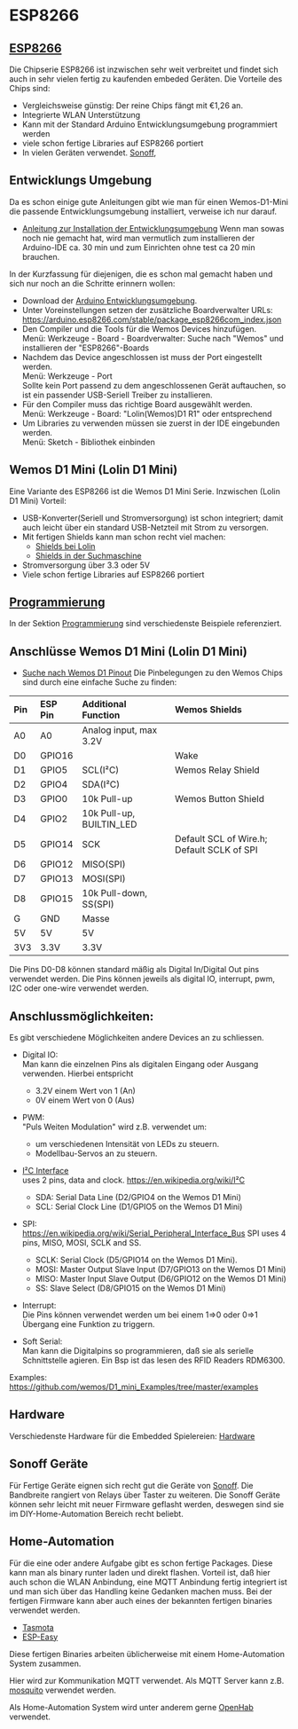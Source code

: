 ESP8266
=======


[ESP8266](https://en.wikipedia.org/wiki/ESP8266)
------------------------------------------------

Die Chipserie ESP8266 ist inzwischen sehr weit verbreitet und findet sich auch in sehr vielen fertig zu kaufenden embeded Geräten.
Die Vorteile des Chips sind:
 - Vergleichsweise günstig: Der reine Chips fängt mit €1,26 an.
 - Integrierte WLAN Unterstützung
 - Kann mit der Standard Arduino Entwicklungsumgebung programmiert werden
 - viele schon fertige Libraries auf ESP8266 portiert
 - In vielen Geräten verwendet. [Sonoff](https://sonoff.tech/), 



Entwicklungs Umgebung
---------------------
Da es schon einige gute Anleitungen gibt wie man für einen Wemos-D1-Mini die passende Entwicklungsumgebung installiert, verweise ich nur darauf.

 - [Anleitung zur Installation der Entwicklungsumgebung](https://makesmart.net/esp8266-d1-mini-programmieren/)
   Wenn man sowas noch nie gemacht hat, wird man vermutlich zum installieren der Arduino-IDE ca. 30 min und zum Einrichten ohne test ca 20 min brauchen.

In der Kurzfassung für diejenigen, die es schon mal gemacht haben und sich nur noch an die Schritte erinnern wollen:
   + Download der [Arduino Entwicklungsumgebung](https://www.arduino.cc/en/Main/Software).
   + Unter Voreinstellungen setzen der zusätzliche Boardverwalter URLs:</br>
     https://arduino.esp8266.com/stable/package_esp8266com_index.json
   + Den Compiler und die Tools für die Wemos Devices hinzufügen.</br>
     Menü: Werkzeuge - Board - Boardverwalter: Suche nach "Wemos" und installieren der "ESP8266"-Boards
   + Nachdem das Device angeschlossen ist muss der Port eingestellt werden.</br>
     Menü: Werkzeuge - Port</br>
     Sollte kein Port passend zu dem angeschlossenen Gerät auftauchen, so ist ein passender USB-Seriell Treiber zu installieren.
   + Für den Compiler muss das richtige Board ausgewählt werden.</br>
     Menü: Werkzeuge - Board: "Lolin(Wemos)D1 R1" oder entsprechend
   + Um Libraries zu verwenden müssen sie zuerst in der IDE eingebunden werden.</br>
     Menü: Sketch - Bibliothek einbinden


Wemos D1 Mini (Lolin D1 Mini)
-----------------------------

Eine Variante des ESP8266 ist die Wemos D1 Mini Serie. Inzwischen (Lolin D1 Mini)
Vorteil:
 - USB-Konverter(Seriell und Stromversorgung) ist schon integriert; damit auch leicht über ein standard USB-Netzteil mit Strom zu versorgen.
 - Mit fertigen Shields kann man schon recht viel machen:
    + [Shields bei Lolin](https://www.wemos.cc/en/latest/d1_mini_shiled/index.html)
    + [Shields in der Suchmaschine](https://duckduckgo.com/?q=wemos+d1+mini+shield&t=canonical&iax=images&ia=images) 
 - Stromversorgung über 3.3 oder 5V
 - Viele schon fertige Libraries auf ESP8266 portiert

[Programmierung](programmierung/README.md)
---------------------------------------

In der Sektion [Programmierung](programmierung/README.md) sind verschiedenste Beispiele referenziert.

   
Anschlüsse Wemos D1 Mini (Lolin D1 Mini)
----------------------------------------

 - [Suche nach Wemos D1 Pinout](https://duckduckgo.com/?q=wemos+d1+pinout&t=canonical&iar=images&iax=images&ia=images)
   Die Pinbelegungen zu den Wemos Chips sind durch eine einfache Suche zu finden:

 | Pin |ESP Pin | Additional Function    | Wemos Shields         |
 |:----|:-------|:-----------------------|:----------------------|
 | A0  | A0	| Analog input, max 3.2V |			
 | D0  | GPIO16	|		    	 | Wake 	        
 | D1  | GPIO5	| SCL(I²C) 		 | Wemos Relay Shield    
 | D2  | GPIO4	| SDA(I²C)		 | 
 | D3  | GPIO0	| 10k Pull-up 		 | Wemos Button Shield   
 | D4  | GPIO2	| 10k Pull-up, BUILTIN_LED  | 	       		
 | D5  | GPIO14	| SCK 	       		 | Default SCL of Wire.h; Default SCLK of SPI
 | D6  | GPIO12	| MISO(SPI) 		 | 
 | D7  | GPIO13	| MOSI(SPI) 		 | 
 | D8  | GPIO15	| 10k Pull-down, SS(SPI) |
 | G   | GND	| Masse 		 |
 | 5V  | 5V 	| 5V 			 |
 | 3V3 | 3.3V 	| 3.3V		 	 |

Die Pins D0-D8 können standard mäßig als Digital In/Digital Out pins verwendet werden.
Die Pins können jeweils als digital IO, interrupt, pwm, I2C oder one-wire verwendet werden.

Anschlussmöglichkeiten:
-----------------------

Es gibt verschiedene Möglichkeiten andere Devices an zu schliessen.

 - Digital IO:</br>
   Man kann die einzelnen Pins als digitalen Eingang oder Ausgang verwenden.
   Hierbei entspricht
    + 3.2V einem Wert von 1 (An)
    + 0V einem Wert von 0 (Aus)

 - PWM:</br>
   "Puls Weiten Modulation" wird z.B. verwendet um:
   	 + um verschiedenen Intensität von LEDs zu steuern.
	 + Modellbau-Servos an zu steuern.

 - [I²C Interface](https://de.wikipedia.org/wiki/I%C2%B2C)</br>
  uses 2 pins, data and clock.
  https://en.wikipedia.org/wiki/I²C

    + SDA: Serial Data Line (D2/GPIO4 on the Wemos D1 Mini)
    + SCL: Serial Clock Line (D1/GPIO5 on the Wemos D1 Mini)

 - SPI:</br>
  https://en.wikipedia.org/wiki/Serial_Peripheral_Interface_Bus
  SPI uses 4 pins, MISO, MOSI, SCLK and SS.

    + SCLK: Serial Clock (D5/GPIO14 on the Wemos D1 Mini).
    + MOSI: Master Output Slave Input (D7/GPIO13 on the Wemos D1 Mini)
    + MISO: Master Input Slave Output (D6/GPIO12 on the Wemos D1 Mini)
    + SS: Slave Select (D8/GPIO15 on the Wemos D1 Mini)

 - Interrupt:</br>
   Die Pins können verwendet werden um bei einem 1=>0 oder 0=>1 Übergang eine Funktion zu triggern.

 - Soft Serial:</br>
   Man kann die Digitalpins so programmieren, daß sie als serielle Schnittstelle agieren.
   Ein Bsp ist das lesen des RFID Readers RDM6300.

Examples:
https://github.com/wemos/D1_mini_Examples/tree/master/examples

Hardware
--------
Verschiedenste Hardware für die Embedded Spielereien:
[Hardware](Hardware/README.md)



Sonoff Geräte
-------------
Für Fertige Geräte eignen sich recht gut die Geräte von [Sonoff](https://duckduckgo.com/?q=sonoff&t=canonical&iax=images&ia=images).
Die Bandbreite rangiert von Relays über Taster zu weiteren.
Die Sonoff Geräte können sehr leicht mit neuer Firmware geflasht werden, deswegen sind sie im DIY-Home-Automation Bereich recht beliebt.




Home-Automation
---------------

Für die eine oder andere Aufgabe gibt es schon fertige Packages.
Diese kann man als binary runter laden und direkt flashen.
Vorteil ist, daß hier auch schon die WLAN Anbindung, eine MQTT Anbindung fertig integriert ist und man sich über das Handling keine Gedanken machen muss.
Bei der fertigen Firmware kann aber auch eines der bekannten fertigen binaries verwendet werden.
 - [Tasmota](https://github.com/arendst/Tasmota)
 - [ESP-Easy](https://www.letscontrolit.com/wiki/index.php/ESPEasy)

Diese fertigen Binaries arbeiten üblicherweise mit einem Home-Automation System zusammen.

Hier wird zur Kommunikation MQTT verwendet. Als MQTT Server kann z.B. [mosquito](https://mosquitto.org/) verwendet werden.

Als Home-Automation System wird unter anderem gerne [OpenHab](https://www.openhab.org/) verwendet.
